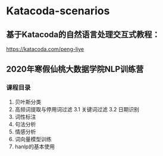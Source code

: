 # Katacoda-scenarios
## 基于Katacoda的自然语言处理交互式教程：
https://katacoda.com/peng-liye
## 2020年寒假仙桃大数据学院NLP训练营
### 课程目录
1. 贝叶斯分类 
2. 高频词提取与停用词过滤
3.1 关键词过滤
3.2 日期识别
4. 词性标注
5. 句法分析
6. 情感分析
7. 词向量模型训练
8. hanlp的基本使用
